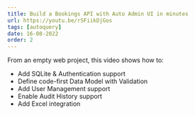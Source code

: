 ```yaml
---
title: Build a Bookings API with Auto Admin UI in minutes
url: https://youtu.be/rSFiikDjGos
tags: [autoquery]
date: 16-08-2022
order: 2
---
```


From an empty web project, this video shows how to:
- Add SQLite & Authentication support
- Define code-first Data Model with Validation
- Add User Management support
- Enable Audit History support
- Add Excel integration